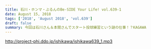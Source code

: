 ```yaml
---
title: 石川・ホンマ・ぶるんのBe-SIDE Your Life! vol.639-1
date: August 15, 2018
tags: ['2018', 'August 2018', 'vol.639']
draft: false
summary: 今回は石川さん＆本間さんでスタート投球練習という謎の仕事！？KAGAWA
---
```


http://project-phi.ddo.jp/ishikawa/ishikawa639_1.mp3
